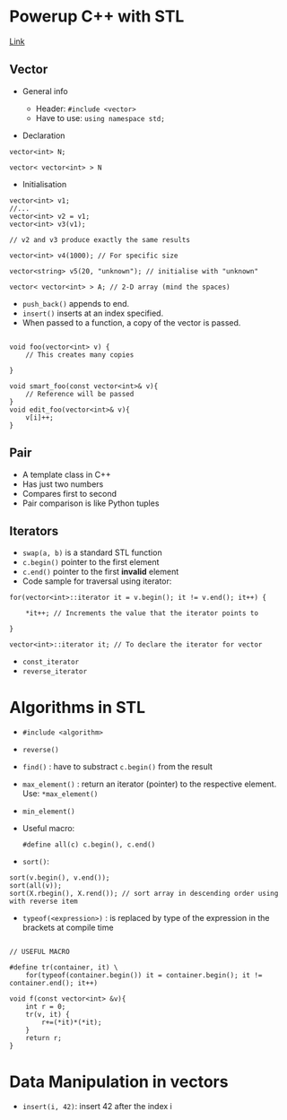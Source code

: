 # Powerup C++ with STL

[Link](https://www.scribd.com/document/301689406/Power-up-C-with-the-Standard-Template-Library-Part-1-topcoder)

## Vector 
- General info

    - Header: ```#include <vector>```
    - Have to use: ```using namespace std;```

- Declaration

```
vector<int> N;

vector< vector<int> > N
```

- Initialisation

```
vector<int> v1;
//...
vector<int> v2 = v1;
vector<int> v3(v1);

// v2 and v3 produce exactly the same results

vector<int> v4(1000); // For specific size

vector<string> v5(20, "unknown"); // initialise with "unknown"

vector< vector<int> > A; // 2-D array (mind the spaces)

```

- ```push_back()``` appends to end. 
- ```insert()``` inserts at an index specified.
- When passed to a function, a copy of the vector is passed.

```

void foo(vector<int> v) {
	// This creates many copies

}

void smart_foo(const vector<int>& v){
	// Reference will be passed
} 
void edit_foo(vector<int>& v){
	v[i]++;
}
```

## Pair

- A template class in C++
- Has just two numbers
- Compares first to second
- Pair comparison is like Python tuples


## Iterators

- ```swap(a, b)``` is a standard STL function
- ```c.begin()``` pointer to the first element
- ```c.end()``` pointer to the first **invalid** element
- Code sample for traversal using iterator:

```
for(vector<int>::iterator it = v.begin(); it != v.end(); it++) {

	*it++; // Increments the value that the iterator points to

}

vector<int>::iterator it; // To declare the iterator for vector
```

- ```const_iterator```
- ```reverse_iterator```

# Algorithms in STL

- ```#include <algorithm>```
- ```reverse()```
- ```find()``` : have to substract ```c.begin()``` from the result
- ```max_element()``` : return an iterator (pointer) to the respective element. Use: ```*max_element()```

- ```min_element()```

- Useful macro:

	```#define all(c) c.begin(), c.end()```
- ```sort()```:

```
sort(v.begin(), v.end());
sort(all(v));
sort(X.rbegin(), X.rend()); // sort array in descending order using with reverse item

```

- ```typeof(<expression>)``` : is replaced by type of the expression in the brackets at compile time

```

// USEFUL MACRO

#define tr(container, it) \
	for(typeof(container.begin()) it = container.begin(); it != container.end(); it++)

void f(const vector<int> &v){
	int r = 0;
	tr(v, it) {
		r+=(*it)*(*it);
	}
	return r;
}

```

# Data Manipulation in vectors

- ```insert(i, 42)```: insert 42 after the index i
















